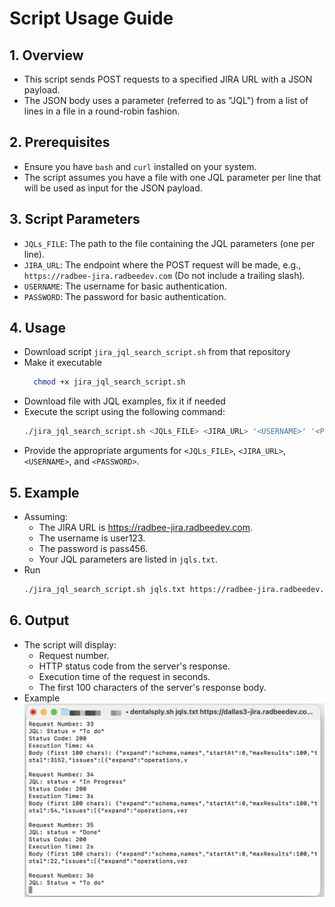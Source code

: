 # Script Usage Guide

## 1. **Overview**
- This script sends POST requests to a specified JIRA URL with a JSON payload.
- The JSON body uses a parameter (referred to as "JQL") from a list of lines in a file in a round-robin fashion.

## 2. **Prerequisites**
- Ensure you have `bash` and `curl` installed on your system.
- The script assumes you have a file with one JQL parameter per line that will be used as input for the JSON payload.

## 3. **Script Parameters**
- `JQLs_FILE`: The path to the file containing the JQL parameters (one per line).
- `JIRA_URL`: The endpoint where the POST request will be made, e.g., `https://radbee-jira.radbeedev.com` (Do not include a trailing slash).
- `USERNAME`: The username for basic authentication.
- `PASSWORD`: The password for basic authentication.

## 4. **Usage**
- Download script `jira_jql_search_script.sh` from that repository
- Make it executable
  ```bash
    chmod +x jira_jql_search_script.sh
  ```
- Download file with JQL examples, fix it if needed
- Execute the script using the following command:
  ```bash
  ./jira_jql_search_script.sh <JQLs_FILE> <JIRA_URL> '<USERNAME>' '<PASSWORD>'
- Provide the appropriate arguments for `<JQLs_FILE>`, `<JIRA_URL>`, `<USERNAME>`, and `<PASSWORD>`.

## 5. **Example**
- Assuming:
    - The JIRA URL is https://radbee-jira.radbeedev.com.
    - The username is user123.
    - The password is pass456.
    - Your JQL parameters are listed in `jqls.txt`.
- Run
  ```bash
  ./jira_jql_search_script.sh jqls.txt https://radbee-jira.radbeedev.com user123 pass456
  ```  

## 6. **Output**
- The script will display:
    - Request number.
    - HTTP status code from the server's response.
    - Execution time of the request in seconds.
    - The first 100 characters of the server's response body.
- Example
  ![Alt text](<CleanShot 2023-11-02 at 11.57.59@2x-1.png>)
